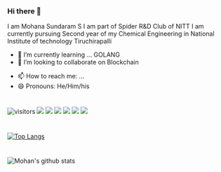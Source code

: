 ### Hi there 👋
I am Mohana Sundaram S
I am part of Spider R&D Club of NITT
I am currently pursuing Second year of my Chemical Engineering in National Institute of technology Tiruchirapalli
<!-- - 🔭 I’m currently working on ... -->
- 🌱 I’m currently learning ... GOLANG
- 👯 I’m looking to collaborate on Blockchain
<!-- - 🤔 I’m looking for help with -->
- 📫 How to reach me: ...
- 😄 Pronouns: He/Him/his
#
![visitors](https://visitor-badge.glitch.me/badge?page_id=highonweb)
![](https://img.shields.io/static/v1?label=OS&message=linux&color=important)
![](https://img.shields.io/static/v1?label=Distro&message=Manjaro&color=success)
![](https://img.shields.io/static/v1?label=Flavour&message=KDE&color=success)
![](https://img.shields.io/static/v1?label=Editor&message=VSCode&color=informational)
![](https://img.shields.io/static/v1?label=Lang&message=JS&color=informational)
![](https://img.shields.io/static/v1?label=Lang&message=Python&color=informational)
#
#
[![Top Langs](https://github-readme-stats.vercel.app/api/top-langs/?username=highonweb&layout=compact&theme=vue-dark)](https://github.com/anuraghazra/github-readme-stats)
#
![Mohan's github stats](https://github-readme-stats.vercel.app/api?username=highonweb&show_icons=true&theme=dark)
